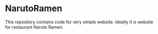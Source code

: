# NarutoRamen
This repository contains code for very simple website. Ideally it is website for restaurant Naruto Ramen.
